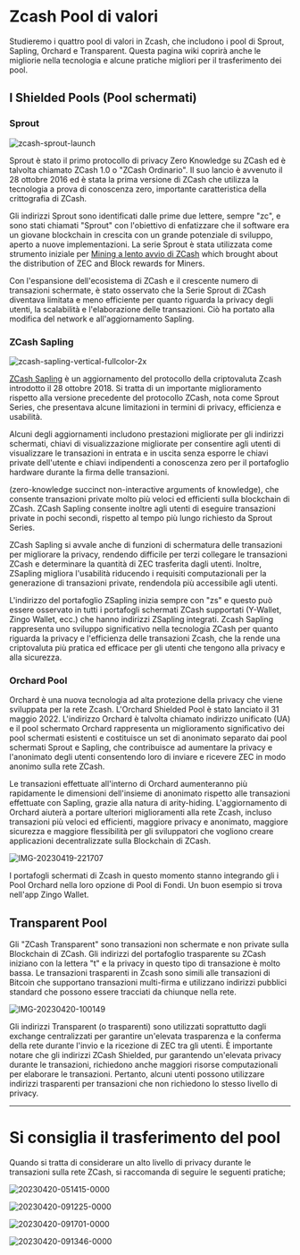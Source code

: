 # Zcash Pool di valori

Studieremo i quattro pool di valori in Zcash, che includono i pool di Sprout, Sapling, Orchard e Transparent. Questa pagina wiki coprirà anche le migliorie nella tecnologia e alcune pratiche migliori per il trasferimento dei pool.


## I Shielded Pools (Pool schermati)

### Sprout


![zcash-sprout-launch](https://user-images.githubusercontent.com/81990132/233535478-a84724d7-cb0e-4ad8-bfcc-499f665fba24.png)


Sprout è stato il primo protocollo di privacy Zero Knowledge su ZCash ed è talvolta chiamato ZCash 1.0 o "ZCash Ordinario". Il suo lancio è avvenuto il 28 ottobre 2016 ed è stata la prima versione di ZCash che utilizza la tecnologia a prova di conoscenza zero, importante caratteristica della crittografia di ZCash.


Gli indirizzi Sprout sono identificati dalle prime due lettere, sempre "zc", e sono stati chiamati "Sprout" con l'obiettivo di enfatizzare che il software era un giovane blockchain in crescita con un grande potenziale di sviluppo, aperto a nuove implementazioni. La serie Sprout è stata utilizzata come strumento iniziale per [Mining a lento avvio di ZCash](https://electriccoin.co/blog/slow-start-and-mining-ecosystem/) which brought about the distribution of ZEC and Block rewards for Miners. 

Con l'espansione dell'ecosistema di ZCash e il crescente numero di transazioni schermate, è stato osservato che la Serie Sprout di ZCash diventava limitata e meno efficiente per quanto riguarda la privacy degli utenti, la scalabilità e l'elaborazione delle transazioni. Ciò ha portato alla modifica del network e all'aggiornamento Sapling.


### ZCash Sapling

![zcash-sapling-vertical-fullcolor-2x](https://user-images.githubusercontent.com/81990132/233535552-f04b727e-078f-483a-8fbc-1628486be0c8.png)

[ZCash Sapling](https://z.cash/upgrade/sapling) è un aggiornamento del protocollo della criptovaluta Zcash introdotto il 28 ottobre 2018. Si tratta di un importante miglioramento rispetto alla versione precedente del protocollo ZCash, nota come Sprout Series, che presentava alcune limitazioni in termini di privacy, efficienza e usabilità.

Alcuni degli aggiornamenti includono prestazioni migliorate per gli indirizzi schermati, chiavi di visualizzazione migliorate per consentire agli utenti di visualizzare le transazioni in entrata e in uscita senza esporre le chiavi private dell'utente e chiavi indipendenti a conoscenza zero per il portafoglio hardware durante la firma delle transazioni.

(zero-knowledge succinct non-interactive arguments of knowledge), che consente transazioni private molto più veloci ed efficienti sulla blockchain di ZCash. ZCash Sapling consente inoltre agli utenti di eseguire transazioni private in pochi secondi, rispetto al tempo più lungo richiesto da Sprout Series. 

ZCash Sapling si avvale anche di funzioni di schermatura delle transazioni per migliorare la privacy, rendendo difficile per terzi collegare le transazioni ZCash e determinare la quantità di ZEC trasferita dagli utenti. Inoltre, ZSapling migliora l'usabilità riducendo i requisiti computazionali per la generazione di transazioni private, rendendola più accessibile agli utenti.

L'indirizzo del portafoglio ZSapling inizia sempre con "zs" e questo può essere osservato in tutti i portafogli schermati ZCash supportati (Y-Wallet, Zingo Wallet, ecc.) che hanno indirizzi ZSapling integrati. Zcash Sapling rappresenta uno sviluppo significativo nella tecnologia ZCash per quanto riguarda la privacy e l'efficienza delle transazioni Zcash, che la rende una criptovaluta più pratica ed efficace per gli utenti che tengono alla privacy e alla sicurezza.

### Orchard Pool
Orchard è una nuova tecnologia ad alta protezione della privacy che viene sviluppata per la rete Zcash. L'Orchard Shielded Pool è stato lanciato il 31 maggio 2022. L'indirizzo Orchard è talvolta chiamato indirizzo unificato (UA) e il pool schermato Orchard rappresenta un miglioramento significativo dei pool schermati esistenti e costituisce un set di anonimato separato dai pool schermati Sprout e Sapling, che contribuisce ad aumentare la privacy e l'anonimato degli utenti consentendo loro di inviare e ricevere ZEC in modo anonimo sulla rete ZCash. 

Le transazioni effettuate all'interno di Orchard aumenteranno più rapidamente le dimensioni dell'insieme di anonimato rispetto alle transazioni effettuate con Sapling, grazie alla natura di arity-hiding. L'aggiornamento di Orchard aiuterà a portare ulteriori miglioramenti alla rete Zcash, incluso transazioni più veloci ed efficienti, maggiore privacy e anonimato, maggiore sicurezza e maggiore flessibilità per gli sviluppatori che vogliono creare applicazioni decentralizzate sulla Blockchain di ZCash.

![IMG-20230419-221707](https://user-images.githubusercontent.com/81990132/233535609-6bf85926-567d-42ff-8b3f-9123afe98f65.jpg)

I portafogli schermati di Zcash in questo momento stanno integrando gli i Pool Orchard nella loro opzione di Pool di Fondi. Un buon esempio si trova nell'app Zingo Wallet.

## Transparent Pool

Gli "ZCash Transparent" sono transazioni non schermate e non private sulla Blockchain di ZCash. Gli indirizzi del portafoglio trasparente su ZCash iniziano con la lettera "t" e la privacy in questo tipo di transazione è molto bassa. Le transazioni trasparenti in Zcash sono simili alle transazioni di Bitcoin che supportano transazioni multi-firma e utilizzano indirizzi pubblici standard che possono essere tracciati da chiunque nella rete.


![IMG-20230420-100149](https://user-images.githubusercontent.com/81990132/233535663-bc536044-2537-41b2-9acb-69b3613e9ab6.jpg)

Gli indirizzi Transparent (o trasparenti) sono utilizzati soprattutto dagli exchange centralizzati per garantire un'elevata trasparenza e la conferma della rete durante l'invio e la ricezione di ZEC tra gli utenti. È importante notare che gli indirizzi ZCash Shielded, pur garantendo un'elevata privacy durante le transazioni, richiedono anche maggiori risorse computazionali per elaborare le transazioni. Pertanto, alcuni utenti possono utilizzare indirizzi trasparenti per transazioni che non richiedono lo stesso livello di privacy.

---
### 

# Si consiglia il trasferimento del pool
Quando si tratta di considerare un alto livello di privacy durante le transazioni sulla rete ZCash, si raccomanda di seguire le seguenti pratiche;


![20230420-051415-0000](https://user-images.githubusercontent.com/81990132/233535812-ccb41fdd-a552-4930-b136-b65dc12e0d0d.png)

![20230420-091225-0000](https://user-images.githubusercontent.com/81990132/233535882-1b3aa4e5-5022-48cf-b311-96aa8b8328ce.png)


![20230420-091701-0000](https://user-images.githubusercontent.com/81990132/233535945-09a8ce02-d4d4-4c73-99fa-14b438963a45.png)


![20230420-091346-0000](https://user-images.githubusercontent.com/81990132/233536122-6429d010-1ffa-424a-83d6-6e94eb8252e8.png)